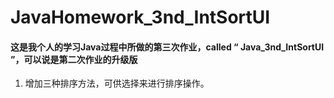 JavaHomework_3nd_IntSortUI
==========================

#### 这是我个人的学习Java过程中所做的第三次作业，called “ Java_3nd_IntSortUI ”，可以说是第二次作业的升级版

1. 增加三种排序方法，可供选择来进行排序操作。

